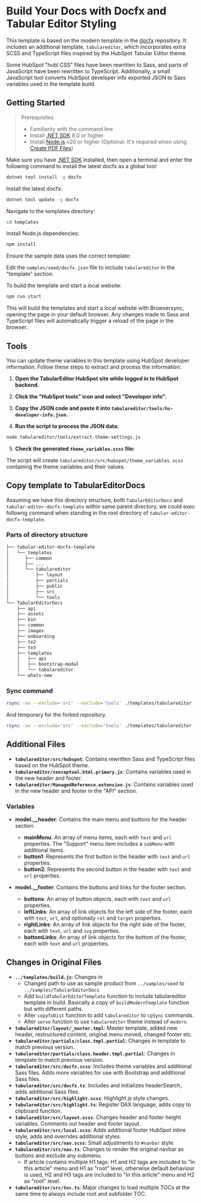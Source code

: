 # Build Your Docs with Docfx and Tabular Editor Styling

This template is based on the modern template in the [docfx](https://github.com/dotnet/docfx) repository. It includes an additional template, `tabulareditor`, which incorporates extra SCSS and TypeScript files inspired by the HubSpot Tabular Editor theme.

Some HubSpot "hubl CSS" files have been rewritten to Sass, and parts of JavaScript have been rewritten to TypeScript. Additionally, a small JavaScript tool converts HubSpot developer info exported JSON to Sass variables used in the template build.

## Getting Started

> Prerequisites
> - Familiarity with the command line
> - Install [.NET SDK](https://dotnet.microsoft.com/en-us/download) 8.0 or higher
> - Install [Node.js](https://nodejs.org/) v20 or higher (Optional: It's required when using [Create PDF Files](https://filzrev.github.io/docfx/docs/pdf.html))

Make sure you have [.NET SDK](https://dotnet.microsoft.com/en-us/download) installed, then open a terminal and enter the following command to install the latest docfx as a global tool:

```bash
dotnet tool install -g docfx
```

Install the latest docfx:

```bash
dotnet tool update -g docfx
```

Navigate to the templates directory:

```bash
cd templates
```

Install Node.js dependencies:

```bash
npm install
```

Ensure the sample data uses the correct template:

Edit the `samples/seed/docfx.json` file to include `tabulareditor` in the "template" section.

To build the template and start a local website:

```bash
npm run start
```

This will build the templates and start a local website with Browsersync, opening the page in your default browser. Any changes made to Sass and TypeScript files will automatically trigger a reload of the page in the browser.


## Tools

You can update theme variables in this template using HubSpot developer information. Follow these steps to extract and process the information:

1. **Open the TabularEditor HubSpot site while logged in to HubSpot backend.**

2. **Click the "HubSpot tools" icon and select "Developer info".**

3. **Copy the JSON code and paste it into `tabulareditor/tools/hs-developer-info.json`.**

4. **Run the script to process the JSON data:**

  ```bash
  node tabulareditor/tools/extract-theme-settings.js
  ```

5. **Check the generated `theme_variables.scss` file:**

  The script will create `tabulareditor/src/hubspot/theme_variables.scss` containing the theme variables and their values.

## Copy template to TabularEditorDocs

Assuming we have this directory structure, both `TabularEditorDocs` and `tabular-editor-docfx-template` within same parent directory,
we could exec followng command when standing in the root directory of `tabular-editor-docfx-template`.

### Parts of directory structure
```bash
├── tabular-editor-docfx-template
│   └── templates
│      ├── common
│      ├── ...
│      └── tabulareditor
│          ├── layout
│          ├── partials
│          ├── public
│          ├── src
│          └── tools
└── TabularEditorDocs
    ├── api
    ├── assets
    ├── bin
    ├── common
    ├── images
    ├── onboarding
    ├── te2
    ├── te3
    ├── templates
    │   ├── api
    │   ├── bootstrap-modal
    │   └── tabulareditor
    └── whats-new
```

### Sync command

```bash
rsync -av --exclude='src' --exclude='tools' ./templates/tabulareditor ../TabularEditorDocs/templates/
```

And temporary for the forked repository.

```bash
rsync -av --exclude='src' --exclude='tools' ./templates/tabulareditor ../TabularEditorDocsFork/templates/
```

## Additional Files

- **`tabulareditor/src/hubspot`**: Contains rewritten Sass and TypeScript files based on the HubSpot theme.
- **`tabulareditor/conceptual.html.primary.js`**: Contains variables used in the new header and footer.
- **`tabulareditor/ManagedReference.extension.js`**: Contains variables used in the new header and footer in the "API" section.

### Variables

- **model.__header**: Contains the main menu and buttons for the header section.
  - **mainMenu**: An array of menu items, each with `text` and `url` properties. The "Support" menu item includes a `subMenu` with additional items.
  - **button1**: Represents the first button in the header with `text` and `url` properties.
  - **button2**: Represents the second button in the header with `text` and `url` properties.

- **model.__footer**: Contains the buttons and links for the footer section.
  - **buttons**: An array of button objects, each with `text` and `url` properties.
  - **leftLinks**: An array of link objects for the left side of the footer, each with `text`, `url`, and optionally `rel` and `target` properties.
  - **rightLinks**: An array of link objects for the right side of the footer, each with `text`, `url` and `svg` properties.
  - **bottomLinks**: An array of link objects for the bottom of the footer, each with `text` and `url` properties.

## Changes in Original Files

- **`../templates/build.js`**: Changes in
  - Changed path to use as sample product from `../samples/seed` to `../samples/TabularEditorDocs`
  - Add `buildTabularEditorTemplate` function to include tabulareditor template in build. Basically a copy of `buildModernTemplate` function but with different paths.
  - Alter `copyToDist` function to add `tabulareditor` to `cpSync` commands.
  - Alter `serve` function to use `tabulareditor` theme instead of `modern`.
- **`tabulareditor/layout/_master.tmpl`**: Master template, added new header, restructured content, original menu moved, changed footer etc.
- **`tabulareditor/partials/class.tmpl.partial`**: Changes in template to match previous version.
- **`tabulareditor/partials/class.header.tmpl.partial`**: Changes in template to match previous version.
- **`tabulareditor/src/docfx.scss`**: Includes theme variables and additional Sass files. Adds more variables for use with Bootstrap and additional Sass files.
- **`tabulareditor/src/docfx.ts`**: Includes and initializes headerSearch, adds additional Sass files.
- **`tabulareditor/src/highlight.scss`**: Highlight js style changes.
- **`tabulareditor/src/highlight.ts`**: Register DAX language, adds copy to clipboard function.
- **`tabulareditor/src/layout.scss`**: Changes header and footer height variables. Comments out header and footer layout.
- **`tabulareditor/src/local.scss`**: Adds additional footer HubSpot inline style, adds and overrides additional styles.
- **`tabulareditor/src/nav.scss`**: Small adjustments to `#navbar` style.
- **`tabulareditor/src/nav.ts`**: Changes to render the original navbar as buttons and exclude any submenu.
  - If article contains multiple H1 tags: H1 and H2 tags are included to "In this article" menu and H1 as "root" level,
    otherwise default behaviour is used, H2 and H3 tags are included to "In this article" menu and H2 as "root" level.
- **`tabulareditor/src/toc.ts`**: Major changes to load multiple TOCs at the same time to always include root and subfolder TOC.

